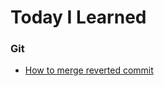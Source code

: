 # Today I Learned


### Git
- [How to merge reverted commit](https://github.com/doubleknd26/TIL/blob/main/Git/How_to_merge_reverted_commit.md)
